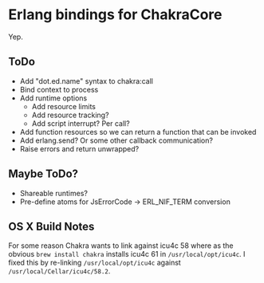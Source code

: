 Erlang bindings for ChakraCore
===

Yep.


ToDo
---

* Add "dot.ed.name" syntax to chakra:call
* Bind context to process
* Add runtime options
  * Add resource limits
  * Add resource tracking?
  * Add script interrupt? Per call?
* Add function resources so we can return a function that can be invoked
* Add erlang.send? Or some other callback communication?
* Raise errors and return unwrapped?

Maybe ToDo?
---

* Shareable runtimes?
* Pre-define atoms for JsErrorCode -> ERL_NIF_TERM conversion

OS X Build Notes
---

For some reason Chakra wants to link against icu4c 58 where as the obvious
`brew install chakra` installs icu4c 61 in `/usr/local/opt/icu4c`. I fixed
this by re-linking `/usr/local/opt/icu4c` against
`/usr/local/Cellar/icu4c/58.2`.